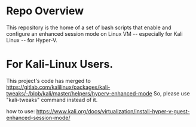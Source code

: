 # Repo Overview
This repository is the home of a set of bash scripts that enable and configure an enhanced session mode on Linux VM -- especially for Kali Linux -- for Hyper-V.

# For Kali-Linux Users.
This project's code has merged to https://gitlab.com/kalilinux/packages/kali-tweaks/-/blob/kali/master/helpers/hyperv-enhanced-mode
So, please use "kali-tweaks" command instead of it.

how to use:
https://www.kali.org/docs/virtualization/install-hyper-v-guest-enhanced-session-mode/
